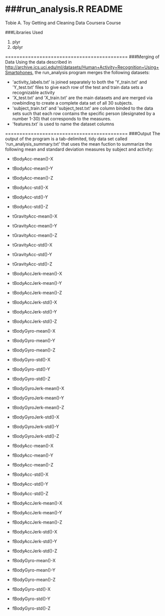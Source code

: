 ###run_analysis.R README 
===========================================
Tobie A. Toy
Getting and Cleaning Data Coursera Course


###Libraries Used
1. plyr
2. dplyr

===========================================
###Merging of Data
Using the data described in http://archive.ics.uci.edu/ml/datasets/Human+Activity+Recognition+Using+Smartphones, the run_analysis program merges the following datasets:

- 'activity_labels.txt' is joined separately to both the 'Y_train.txt' and 'Y_test.txt' files to give each row of the test and train data sets a recognizable activity 
- 'X_test.txt' and 'X_train.txt' are the main datasets and are merged via rowbinding to create a complete data set of all 30 subjects.
- 'subject_train.txt' and 'subject_test.txt' are column binded to the data sets such that each row contains the specific person (designated by a number 1-30) that corresponds to the measures. 
- 'features.txt' is used to name the dataset columns

===========================================
###Output
The output of the program is a tab-delimited, tidy data set called 'run_analysis_summary.txt' that uses the mean fuction to summarize the following mean and standard deviation measures by subject and activity:

* tBodyAcc-mean()-X
* tBodyAcc-mean()-Y
* tBodyAcc-mean()-Z
* tBodyAcc-std()-X
* tBodyAcc-std()-Y
* tBodyAcc-std()-Z

* tGravityAcc-mean()-X
* tGravityAcc-mean()-Y
* tGravityAcc-mean()-Z
* tGravityAcc-std()-X
* tGravityAcc-std()-Y
* tGravityAcc-std()-Z

* tBodyAccJerk-mean()-X
* tBodyAccJerk-mean()-Y
* tBodyAccJerk-mean()-Z
* tBodyAccJerk-std()-X
* tBodyAccJerk-std()-Y
* tBodyAccJerk-std()-Z

* tBodyGyro-mean()-X
* tBodyGyro-mean()-Y
* tBodyGyro-mean()-Z
* tBodyGyro-std()-X
* tBodyGyro-std()-Y
* tBodyGyro-std()-Z

* tBodyGyroJerk-mean()-X
* tBodyGyroJerk-mean()-Y
* tBodyGyroJerk-mean()-Z
* tBodyGyroJerk-std()-X
* tBodyGyroJerk-std()-Y
* tBodyGyroJerk-std()-Z

* fBodyAcc-mean()-X
* fBodyAcc-mean()-Y
* fBodyAcc-mean()-Z
* fBodyAcc-std()-X
* fBodyAcc-std()-Y
* fBodyAcc-std()-Z

* fBodyAccJerk-mean()-X
* fBodyAccJerk-mean()-Y
* fBodyAccJerk-mean()-Z
* fBodyAccJerk-std()-X
* fBodyAccJerk-std()-Y
* fBodyAccJerk-std()-Z

* fBodyGyro-mean()-X
* fBodyGyro-mean()-Y
* fBodyGyro-mean()-Z
* fBodyGyro-std()-X
* fBodyGyro-std()-Y
* fBodyGyro-std()-Z